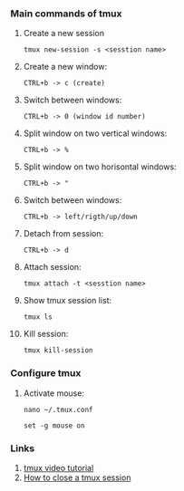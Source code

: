 ### Main commands of tmux
1. Create a new session
    ```
    tmux new-session -s <sesstion name>
    ```
1. Create a new window:
    ```
    CTRL+b -> c (create)
    ```
1. Switch between windows:
    ```
    CTRL+b -> 0 (window id number)
    ```
1. Split window on two vertical windows:
    ```
    CTRL+b -> %
    ```
1. Split window on two horisontal windows:
    ```
    CTRL+b -> "
    ```
 1. Switch between windows:
    ```
    CTRL+b -> left/rigth/up/down
    ```
1. Detach from session:
    ```
    CTRL+b -> d
    ```
1. Attach session:
    ```
    tmux attach -t <sesstion name>
    ```
1. Show tmux session list:
    ```
    tmux ls
    ```
1. Kill session:
    ```
    tmux kill-session
    ```

### Configure tmux
1. Activate mouse:
    ```
    nano ~/.tmux.conf
    ```
    ``` 
    set -g mouse on
    ```

   
### Links
1. [tmux video tutorial](https://www.youtube.com/playlist?list=PLAk6CfuV7hyq4NeNn8gJt8OEpPisPh_Fr)
1. [How to close a tmux session](https://superuser.com/questions/777269/how-to-close-a-tmux-session/777292)
